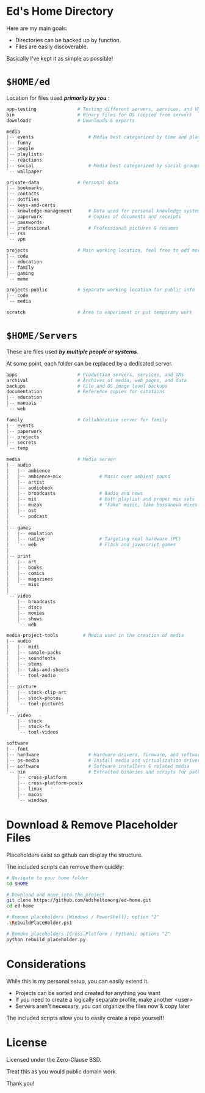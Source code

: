 # Ed's Home Directory

Here are my main goals:

- Directories can be backed up by function.
- Files are easily discoverable.

Basically I've kept it as simple as possible!

# `$HOME/ed`

Location for files used ***primarily by you*** :

```powershell
app-testing               # Testing different servers, services, and VMs
bin                       # Binary files for OS (copied from server)
downloads                 # Downloads & exports

media
|-- events                    # Media best categorized by time and place
|-- funny
|-- people
|-- playlists
|-- reactions
|-- social                    # Media best categorized by social groups
`-- wallpaper

private-data              # Personal data
|-- bookmarks
|-- contacts
|-- dotfiles
|-- keys-and-certs
|-- knowledge-management      # Data used for personal knowledge system
|-- paperwork                 # Copies of documents and receipts
|-- passwords
|-- professional              # Professional pictures & resumes
|-- rss
`-- vpn

projects                  # Main working location, feel free to add more
|-- code
|-- education
|-- family
|-- gaming
`-- meme

projects-public           # Separate working location for public info
|-- code
`-- media

scratch                   # Area to experiment or put temporary work
```
# `$HOME/Servers`

These are files used ***by multiple people or systems***.

At some point, each folder can be replaced by a dedicated server.

```powershell
apps                      # Production servers, services, and VMs
archival                  # Archives of media, web pages, and data
backups                   # File and OS image level backups
documentation             # Reference copies for citations
|-- education
|-- manuals
`-- web

family                    # Collaborative server for family
|-- events
|-- paperwork
|-- projects
|-- secrets
`-- temp

media                     # Media server
|-- audio
|   |-- ambience
|   |-- ambience-mix              # Music over ambient sound
|   |-- artist
|   |-- audiobook
|   |-- broadcasts                # Radio and news
|   |-- mix                       # Both playlist and proper mix sets
|   |-- muzak                     # "Fake" music, like bossanova mixes
|   |-- ost
|   `-- podcast
|
|-- games
|   |-- emulation
|   |-- native                    # Targeting real hardware (PC)
|   `-- web                       # Flash and javascript games
|
|-- print
|   |-- art
|   |-- books
|   |-- comics
|   |-- magazines
|   `-- misc
|
`-- video
    |-- broadcasts
    |-- discs
    |-- movies
    |-- shows
    `-- web

media-project-tools         # Media used in the creation of media
|-- audio
|   |-- midi
|   |-- sample-packs
|   |-- soundfonts
|   |-- stems
|   |-- tabs-and-sheets
|   `-- tool-audio
|
|-- picture
|   |-- stock-clip-art
|   |-- stock-photos
|   `-- tool-pictures
|
`-- video
    |-- stock
    |-- stock-fx
    `-- tool-videos

software
|-- font
|-- hardware                  # Hardware drivers, firmware, and software
|-- os-media                  # Install media and virtualization drivers
|-- software                  # Software installers & related media
`-- bin                       # Extracted binaries and scripts for path
    |-- cross-platform
    |-- cross-platform-posix
    |-- linux
    |-- macos
    `-- windows
```

# Download & Remove Placeholder Files

Placeholders exist so github can display the structure.

The included scripts can remove them quickly:

```bash
# Navigate to your home folder
cd $HOME

# Download and move into the project
git clone https://github.com/edsheltonorg/ed-home.git
cd ed-home

# Remove placeholders [Windows / PowerShell]; option "2"
.\RebuildPlaceHolder.ps1

# Remove placeholders [Cross-Platform / Python]; options "2"
python rebuild_placeholder.py
```

# Considerations

While this is my personal setup, you can easily extend it.

- Projects can be sorted and created for anything you want
- If you need to create a logically separate profile, make another \<user>
- Servers aren't necessary, you can organize the files now & copy later

The included scripts allow you to easily create a repo yourself!

# License

Licensed under the Zero-Clause BSD.

Treat this as you would public domain work.

Thank you!

